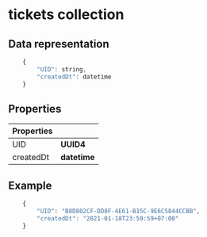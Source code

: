 # tickets collection

## Data representation

```javascript
    {
        "UID": string,
        "createdDt": datetime
    }
```

## Properties

| Properties ||
|-|-|
| UID | **UUID4** |
| createdDt  | **datetime** |

## Example

```javascript
    {
        "UID": "B8D802CF-DD8F-4E61-B15C-9E6C5844CCBB",
        "createdDt": "2021-01-18T23:59:59+07:00"
    }
```
